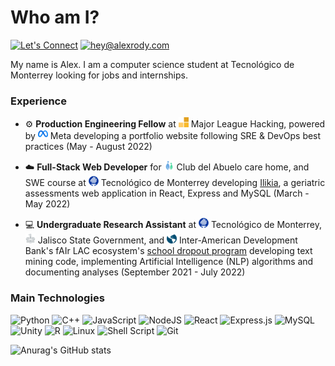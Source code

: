 # Who am I?

[![Let's Connect](https://shields.io/badge/let's%20connect!-blue?logo=linkedin&style=for-the-badge)](https://www.linkedin.com/in/gonzalpi/)
[![hey@alexrody.com](https://shields.io/badge/%F0%9F%93%AC%20alex@gonzalpi.com-beige?style=for-the-badge)](mailto:alex@gonzalpi.com)

My name is Alex. I am a computer science student at Tecnológico de Monterrey looking for jobs and internships.

### Experience

- ⚙️ **Production Engineering Fellow** at ![Major League Hacking](logos/mlh.png) Major League Hacking, powered by ![Meta](logos/meta.png) Meta developing a portfolio website following SRE & DevOps best practices (May - August 2022)

- ☁️ **Full-Stack Web Developer** for ![Club del Abuelo](logos/clubdelabuelo.png) Club del Abuelo care home, and SWE course at ![Tecnológico de Monterrey](logos/tec.png) Tecnológico de Monterrey developing [Ilikia](https://github.com/gonzalpi/ilikia), a geriatric assessments web application in React, Express and MySQL (March - May 2022)

- 💻 **Undergraduate Research Assistant** at ![Tecnológico de Monterrey](logos/tec.png) Tecnológico de Monterrey, ![Gobierno de Jalisco](logos/jalisco.png) Jalisco State Government, and ![IADB fAIr LAC](logos/iadb.PNG) Inter-American Development Bank's fAIr LAC ecosystem's [school dropout program](https://fairlac.iadb.org/en/piloto/abandono-escolar-jalisco) developing text mining code, implementing Artificial Intelligence (NLP) algorithms and documenting analyses (September 2021 - July 2022)

### Main Technologies

![Python](https://img.shields.io/badge/python-3670A0?style=for-the-badge&logo=python&logoColor=ffdd54)
![C++](https://img.shields.io/badge/c++-%2300599C.svg?style=for-the-badge&logo=c%2B%2B&logoColor=white)
![JavaScript](https://img.shields.io/badge/javascript-%23323330.svg?style=for-the-badge&logo=javascript&logoColor=%23F7DF1E)
![NodeJS](https://img.shields.io/badge/node.js-6DA55F?style=for-the-badge&logo=node.js&logoColor=white)
![React](https://img.shields.io/badge/react-%2320232a.svg?style=for-the-badge&logo=react&logoColor=%2361DAFB)
![Express.js](https://img.shields.io/badge/express.js-%23404d59.svg?style=for-the-badge&logo=express&logoColor=%2361DAFB)
![MySQL](https://img.shields.io/badge/mysql-%2300f.svg?style=for-the-badge&logo=mysql&logoColor=white)
![Unity](https://img.shields.io/badge/unity-%23000000.svg?style=for-the-badge&logo=unity&logoColor=white)
![R](https://img.shields.io/badge/r-%23276DC3.svg?style=for-the-badge&logo=r&logoColor=white)
![Linux](https://img.shields.io/badge/Linux-FCC624?style=for-the-badge&logo=linux&logoColor=black)
![Shell Script](https://img.shields.io/badge/shell_script-%23121011.svg?style=for-the-badge&logo=gnu-bash&logoColor=white)
![Git](https://img.shields.io/badge/git-%23F05033.svg?style=for-the-badge&logo=git&logoColor=white)

![Anurag's GitHub stats](https://github-readme-stats.vercel.app/api?username=gonzalpi&show_icons=true&theme=dark&count_private=true)
